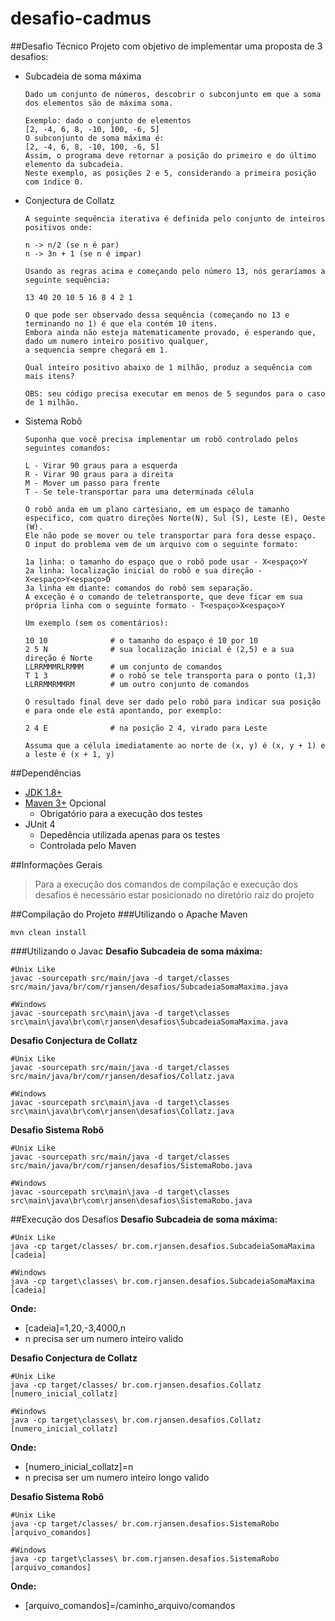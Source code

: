 # desafio-cadmus

##Desafio Técnico
  Projeto com objetivo de implementar uma proposta de 3 desafios:
  - Subcadeia de soma máxima
    ```
    Dado um conjunto de números, descobrir o subconjunto em que a soma dos elementos são de máxima soma. 
    
    Exemplo: dado o conjunto de elementos 
    [2, -4, 6, 8, -10, 100, -6, 5]
    O subconjunto de soma máxima é:
    [2, -4, 6, 8, -10, 100, -6, 5]
    Assim, o programa deve retornar a posição do primeiro e do último elemento da subcadeia. 
    Neste exemplo, as posições 2 e 5, considerando a primeira posição com índice 0.
    ```

  - Conjectura de Collatz
    ```
    A seguinte sequência iterativa é definida pelo conjunto de inteiros positivos onde:

    n -> n/2 (se n é par) 
    n -> 3n + 1 (se n é impar)

    Usando as regras acima e começando pelo número 13, nós geraríamos a seguinte sequência:

    13 40 20 10 5 16 8 4 2 1

    O que pode ser observado dessa sequência (começando no 13 e terminando no 1) é que ela contém 10 itens. 
    Embora ainda não esteja matematicamente provado, é esperando que, dado um numero inteiro positivo qualquer, 
    a sequencia sempre chegará em 1.

    Qual inteiro positivo abaixo de 1 milhão, produz a sequência com mais itens?

    OBS: seu código precisa executar em menos de 5 segundos para o caso de 1 milhão.
    ```
    
  - Sistema Robô
    ```
    Suponha que você precisa implementar um robô controlado pelos seguintes comandos:
    
    L - Virar 90 graus para a esquerda
    R - Virar 90 graus para a direita
    M - Mover um passo para frente
    T - Se tele-transportar para uma determinada célula 
    
    O robô anda em um plano cartesiano, em um espaço de tamanho especifico, com quatro direções Norte(N), Sul (S), Leste (E), Oeste (W). 
    Ele não pode se mover ou tele transportar para fora desse espaço. 
    O input do problema vem de um arquivo com o seguinte formato:
    
    1a linha: o tamanho do espaço que o robô pode usar - X<espaço>Y
    2a linha: localização inicial do robô e sua direção - X<espaço>Y<espaço>D
    3a linha em diante: comandos do robô sem separação. 
    A exceção é o comando de teletransporte, que deve ficar em sua própria linha com o seguinte formato - T<espaço>X<espaço>Y
    
    Um exemplo (sem os comentários):
    
    10 10              # o tamanho do espaço é 10 por 10
    2 5 N              # sua localização inicial é (2,5) e a sua direção é Norte
    LLRRMMMRLRMMM      # um conjunto de comandos
    T 1 3              # o robô se tele transporta para o ponto (1,3)
    LLRRMMRMMRM        # um outro conjunto de comandos
    
    O resultado final deve ser dado pelo robô para indicar sua posição e para onde ele está apontando, por exemplo:
    
    2 4 E              # na posição 2 4, virado para Leste
    
    Assuma que a célula imediatamente ao norte de (x, y) é (x, y + 1) e a leste é (x + 1, y)
    ```

##Dependências
- [JDK 1.8+](http://www.oracle.com/technetwork/java/javase/downloads/jdk8-downloads-2133151.html)
- [Maven 3+](http://maven.apache.org/download.cgi) Opcional
  - Obrigatório para a execução dos testes  
- JUnit 4 
  - Depedência utilizada apenas para os testes
  - Controlada pelo Maven

##Informações Gerais
> Para a execução dos comandos de compilação e execução dos desafios é necessário estar posicionado no diretório raiz do projeto

##Compilação do Projeto
###Utilizando o Apache Maven
```shell
mvn clean install
```

###Utilizando o Javac
**Desafio Subcadeia de soma máxima:**
```shell
#Unix Like
javac -sourcepath src/main/java -d target/classes src/main/java/br/com/rjansen/desafios/SubcadeiaSomaMaxima.java

#Windows
javac -sourcepath src\main\java -d target\classes src\main\java\br\com\rjansen\desafios\SubcadeiaSomaMaxima.java
```

**Desafio Conjectura de Collatz**
```shell
#Unix Like
javac -sourcepath src/main/java -d target/classes src/main/java/br/com/rjansen/desafios/Collatz.java

#Windows
javac -sourcepath src\main\java -d target\classes src\main\java\br\com\rjansen\desafios\Collatz.java
```

**Desafio Sistema Robô**
```shell
#Unix Like
javac -sourcepath src/main/java -d target/classes src/main/java/br/com/rjansen/desafios/SistemaRobo.java

#Windows
javac -sourcepath src\main\java -d target\classes src\main\java\br\com\rjansen\desafios\SistemaRobo.java
```

##Execução dos Desafios
**Desafio Subcadeia de soma máxima:**
```shell
#Unix Like
java -cp target/classes/ br.com.rjansen.desafios.SubcadeiaSomaMaxima [cadeia]

#Windows
java -cp target\classes\ br.com.rjansen.desafios.SubcadeiaSomaMaxima [cadeia]
```
**Onde:**
- [cadeia]=1,20,-3,4000,n
- n precisa ser um numero inteiro valido

**Desafio Conjectura de Collatz**
```shell
#Unix Like
java -cp target/classes/ br.com.rjansen.desafios.Collatz [numero_inicial_collatz]

#Windows
java -cp target\classes\ br.com.rjansen.desafios.Collatz [numero_inicial_collatz]
```
**Onde:**
- [numero_inicial_collatz]=n
- n precisa ser um numero inteiro longo valido

**Desafio Sistema Robô**
```shell
#Unix Like
java -cp target/classes/ br.com.rjansen.desafios.SistemaRobo [arquivo_comandos]

#Windows
java -cp target\classes\ br.com.rjansen.desafios.SistemaRobo [arquivo_comandos]
```
**Onde:**
- [arquivo_comandos]=/caminho_arquivo/comandos

